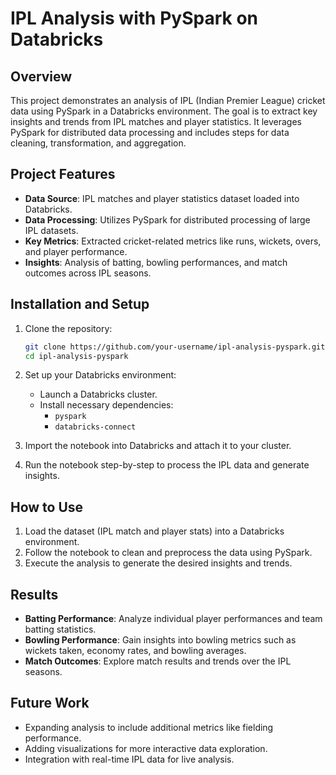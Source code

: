 
# IPL Analysis with PySpark on Databricks

## Overview
This project demonstrates an analysis of IPL (Indian Premier League) cricket data using PySpark in a Databricks environment. The goal is to extract key insights and trends from IPL matches and player statistics. It leverages PySpark for distributed data processing and includes steps for data cleaning, transformation, and aggregation.

## Project Features
- **Data Source**: IPL matches and player statistics dataset loaded into Databricks.
- **Data Processing**: Utilizes PySpark for distributed processing of large IPL datasets.
- **Key Metrics**: Extracted cricket-related metrics like runs, wickets, overs, and player performance.
- **Insights**: Analysis of batting, bowling performances, and match outcomes across IPL seasons.

## Installation and Setup
1. Clone the repository:
    ```bash
    git clone https://github.com/your-username/ipl-analysis-pyspark.git
    cd ipl-analysis-pyspark
    ```

2. Set up your Databricks environment:
    - Launch a Databricks cluster.
    - Install necessary dependencies:
      - `pyspark`
      - `databricks-connect`

3. Import the notebook into Databricks and attach it to your cluster.

4. Run the notebook step-by-step to process the IPL data and generate insights.

## How to Use
1. Load the dataset (IPL match and player stats) into a Databricks environment.
2. Follow the notebook to clean and preprocess the data using PySpark.
3. Execute the analysis to generate the desired insights and trends.

## Results
- **Batting Performance**: Analyze individual player performances and team batting statistics.
- **Bowling Performance**: Gain insights into bowling metrics such as wickets taken, economy rates, and bowling averages.
- **Match Outcomes**: Explore match results and trends over the IPL seasons.

## Future Work
- Expanding analysis to include additional metrics like fielding performance.
- Adding visualizations for more interactive data exploration.
- Integration with real-time IPL data for live analysis.
